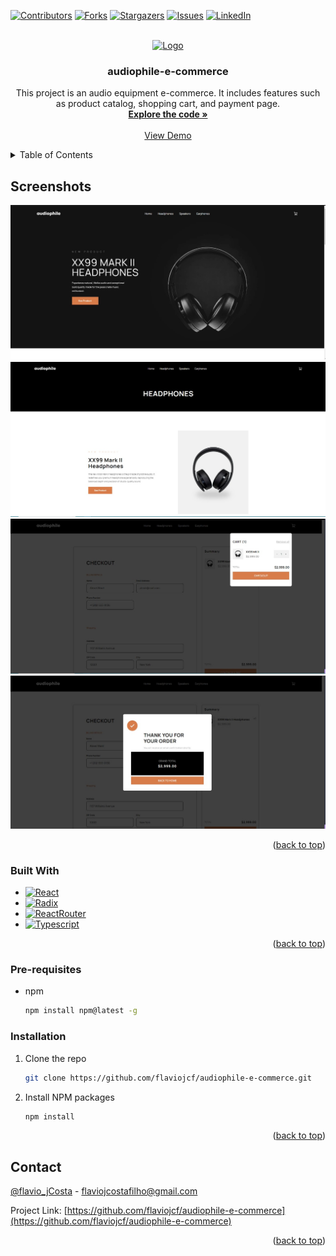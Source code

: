 <a name="readme-top"></a>

[![Contributors][contributors-shield]][contributors-url]
[![Forks][forks-shield]][forks-url]
[![Stargazers][stars-shield]][stars-url]
[![Issues][issues-shield]][issues-url]
[![LinkedIn][linkedin-shield]][linkedin-url]

<br />
<div align="center">
  <a href="https://github.com/flaviojcf/audiophile-e-commerce">
    <img src="/public/audiophile.gif" alt="Logo">
  </a>

<h3 align="center">audiophile-e-commerce</h3>

  <p align="center">
    This project is an audio equipment e-commerce. It includes features such as product catalog, shopping cart, and payment page.
    <br />
    <a href="https://github.com/flaviojcf/audiophile-e-commerce"><strong>Explore the code »</strong></a>
    <br />
    <br />
    <a href="https://audiophile-e-commerce-53sd.vercel.app/">View Demo</a>
  </p>
</div>

<details>
  <summary>Table of Contents</summary>
  <ol>
    <li>
      <a href="#about-the-project">About The Project</a>
      <ul>
        <li><a href="#built-with">Built With</a></li>
      </ul>
    </li>
    <li>
      <ul>
        <li><a href="#prerequisites">Pre-requisites</a></li>
        <li><a href="#installation">Installation</a></li>
      </ul>
    </li>
    <li><a href="#contact">Contact</a></li>
  </ol>
</details>

## Screenshots

<div align="center">
    <img src="/public/audiophile1.jpeg"  >
    <img src="/public/audiophile2.jpeg"  >
    <img src="/public/audiophile3.jpeg"  >
    <img src="/public/audiophile4.jpeg"  >
</div>


<p align="right">(<a href="#readme-top">back to top</a>)</p>

### Built With


- [![React][react.js]][react-url]
- [![Radix][radix.react]][radix-url]
- [![ReactRouter][reactRouter.react]][reactRouter-url]
- [![Typescript][Typescript.react]][Typescript-url]


<p align="right">(<a href="#readme-top">back to top</a>)</p>


### Pre-requisites


- npm
  ```sh
  npm install npm@latest -g
  ```

### Installation

1. Clone the repo
   ```sh
   git clone https://github.com/flaviojcf/audiophile-e-commerce.git
   ```
2. Install NPM packages
   ```sh
   npm install
   ```


<p align="right">(<a href="#readme-top">back to top</a>)</p>





## Contact

[@flavio_jCosta](mailto:flaviojcostafilho@gmail.com) - flaviojcostafilho@gmail.com

Project Link: [https://github.com/flaviojcf/audiophile-e-commerce](https://github.com/flaviojcf/audiophile-e-commerce)

<p align="right">(<a href="#readme-top">back to top</a>)</p>




[contributors-shield]: https://img.shields.io/github/contributors/flaviojcf/audiophile-e-commerce.svg?style=for-the-badge
[contributors-url]: https://github.com/flaviojcf/audiophile-e-commerce/graphs/contributors
[forks-shield]: https://img.shields.io/github/forks/flaviojcf/audiophile-e-commerce.svg?style=for-the-badge
[forks-url]: https://github.com/flaviojcf/audiophile-e-commerce/network/members
[stars-shield]: https://img.shields.io/github/stars/flaviojcf/audiophile-e-commerce.svg?style=for-the-badge
[stars-url]: https://github.com/flaviojcf/audiophile-e-commerce/stargazers
[issues-shield]: https://img.shields.io/github/issues/flaviojcf/audiophile-e-commerce.svg?style=for-the-badge
[issues-url]: https://github.com/flaviojcf/audiophile-e-commerce/issues
[linkedin-shield]: https://img.shields.io/badge/-LinkedIn-black.svg?style=for-the-badge&logo=linkedin&colorB=555
[linkedin-url]: https://www.linkedin.com/in/flávio-jcosta
[react.js]: https://img.shields.io/badge/React-20232A?style=for-the-badge&logo=react&logoColor=61DAFB
[react-url]: https://reactjs.org/
[radix.react]: https://img.shields.io/badge/radix-ui20232A?style=for-the-badge&logo=radix-ui&logoColor=61DAFB
[radix-url]: https://www.radix-ui.com/
[reactRouter.react]:https://img.shields.io/badge/React-Router-Dom20232A?style=for-the-badge&logo=react-router-dom&logoColor=61DAFB
[reactRouter-url]: https://reactrouter.com/en/main
[TailwindCss.react]:https://img.shields.io/badge/Tailwind-css20232A?style=for-the-badge&logo=TailwindCss&logoColor=61DAFB
[TailwindCss-url]: https://tailwindcss.com/
[Phosphor.react]:https://img.shields.io/badge/Phosphor-react20232A?style=for-the-badge&logo=phosphor-react&logoColor=61DAFB
[Phosphor-url]: https://phosphoricons.com/
[Typescript.react]:https://img.shields.io/badge/types-Typescript-brightgreen
[Typescript-url]: https://phosphoricons.com/
